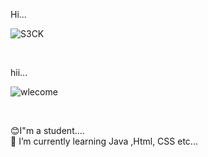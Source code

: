  Hi...

![S3CK](https://user-images.githubusercontent.com/107869779/181090314-0a058d6a-8077-43db-b7f0-5770cbd9a59a.gif)

<br>




hii...

![wlecome](https://user-images.githubusercontent.com/107869779/181091532-956599f3-8f70-49a4-8ed3-6b01ae05b922.gif)

<br>





😊I"m a student....<br>
🌱 I’m currently learning Java ,Html, CSS etc...


<!--
**ShaniWasana/ShaniWasana** is a ✨ _special_ ✨ repository because its `README.md` (this file) appears on your GitHub profile.

Here are some ideas to get you started:

- 🔭 I’m currently working on ...
- 🌱 I’m currently learning ...
- 👯 I’m looking to collaborate on ...
- 🤔 I’m looking for help with ...
- 💬 Ask me about ...
- 📫 How to reach me: ...
- 😄 Pronouns: ...
- ⚡ Fun fact: ...
-->

